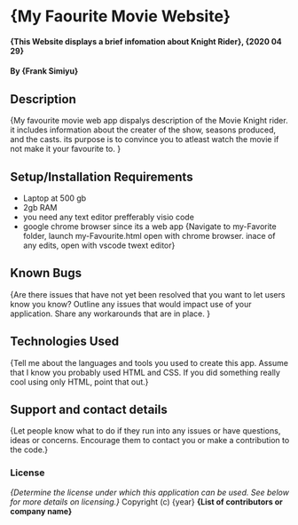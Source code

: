# {My Faourite Movie Website}
#### {This Website displays a brief infomation about Knight Rider}, {2020 04 29}
#### By **{Frank Simiyu}**
## Description
{My favourite movie web app dispalys description of the Movie Knight rider. it includes information about the creater of the show, seasons produced, and the casts. its purpose is to convince you to atleast watch the movie if not make it your favourite to.  }
## Setup/Installation Requirements
* Laptop at 500 gb
* 2gb RAM
* you need any text editor prefferably visio code
* google chrome browser since its a web app
{Navigate to my-Favorite folder, launch my-Favourite.html open with chrome browser. inace of any edits, open with vscode twext editor}
## Known Bugs
{Are there issues that have not yet been resolved that you want to let users know you know? Outline any issues that would impact use of your application. Share any workarounds that are in place. }
## Technologies Used
{Tell me about the languages and tools you used to create this app. Assume that I know you probably used HTML and CSS. If you did something really cool using only HTML, point that out.}
## Support and contact details
{Let people know what to do if they run into any issues or have questions, ideas or concerns.  Encourage them to contact you or make a contribution to the code.}
### License
*{Determine the license under which this application can be used.  See below for more details on licensing.}*
Copyright (c) {year} **{List of contributors or company name}**
  